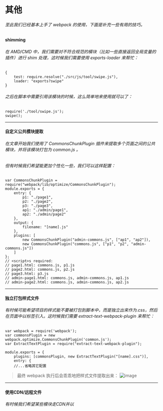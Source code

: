 # 其他
###### 至此我们已经基本上手了 webpack 的使用，下面是补充一些有用的技巧。
#### shimming
###### 在 AMD/CMD 中，我们需要对不符合规范的模块（比如一些直接返回全局变量的插件）进行 shim 处理，这时候我们需要使用 exports-loader 来帮忙：
```
{ 
    test: require.resolve("./src/js/tool/swipe.js"),
    loader: "exports?swipe"
}
```
###### 之后在脚本中需要引用该模块的时候，这么简单地来使用就可以了：

```
require('./tool/swipe.js');
swipe(); 
```

---

####  自定义公共模块提取
###### 在文章开始我们使用了 CommonsChunkPlugin 插件来提取多个页面之间的公共模块，并将该模块打包为 common.js 。
###### 但有时候我们希望能更加个性化一些，我们可以这样配置：

```
var CommonsChunkPlugin = require("webpack/lib/optimize/CommonsChunkPlugin");
module.exports = {
    entry: {
        p1: "./page1",
        p2: "./page2",
        p3: "./page3",
        ap1: "./admin/page1",
        ap2: "./admin/page2"
    },
    output: {
        filename: "[name].js"
    },
    plugins: [
        new CommonsChunkPlugin("admin-commons.js", ["ap1", "ap2"]),
        new CommonsChunkPlugin("commons.js", ["p1", "p2", "admin-commons.js"])
    ]
};
// <script>s required:
// page1.html: commons.js, p1.js
// page2.html: commons.js, p2.js
// page3.html: p3.js
// admin-page1.html: commons.js, admin-commons.js, ap1.js
// admin-page2.html: commons.js, admin-commons.js, ap2.js
```
---
#### 独立打包样式文件
###### 有时候可能希望项目的样式能不要被打包到脚本中，而是独立出来作为.css，然后在页面中以<link>标签引入。这时候我们需要 extract-text-webpack-plugin 来帮忙：

```
var webpack = require('webpack');
var commonsPlugin = new webpack.optimize.CommonsChunkPlugin('common.js');
var ExtractTextPlugin = require("extract-text-webpack-plugin");

module.exports = {
    plugins: [commonsPlugin, new ExtractTextPlugin("[name].css")],
    entry: {
    //...省略其它配置
```
> 最终 webpack 执行后会乖乖地把样式文件提取出来：
![image](https://images0.cnblogs.com/blog2015/561179/201507/161159531266643.png)

---
#### 使用CDN/远程文件
###### 有时候我们希望某些模块走CDN并以<script>的形式挂载到页面上来加载，但又希望能在 webpack 的模块中使用上。
###### 这时候我们可以在配置文件里使用 externals 属性来帮忙：

```
{
    externals: {
        // require("jquery") 是引用自外部模块的
        // 对应全局变量 jQuery
        "jquery": "jQuery"
    }
}
```
> 需要留意的是，得确保 CDN 文件必须在 webpack 打包文件引入之前先引入。

###### 我们倒也可以使用 script.js 在脚本中来加载我们的模块：
```
var $script = require("scriptjs");
$script("//ajax.googleapis.com/ajax/libs/jquery/2.0.0/jquery.min.js", function() {
  $('body').html('It works!')
});
```
---
#### 与 grunt/gulp 配合
###### 以 gulp 为示例，我们可以这样混搭：

```
gulp.task("webpack", function(callback) {
    // run webpack
    webpack({
        // configuration
    }, function(err, stats) {
        if(err) throw new gutil.PluginError("webpack", err);
        gutil.log("[webpack]", stats.toString({
            // output options
        }));
        callback();
    });
});
```
> 当然我们只需要把配置写到 webpack({ ... }) 中去即可，无须再写 webpack.config.js 了。

###### 更多参照信息请参阅：[grunt配置](http://webpack.github.io/docs/usage-with-grunt.html) / [gulp配置](http://webpack.github.io/docs/usage-with-gulp.html) 。

---
#### React 相关
⑴ 推荐使用 npm install react 的形式来安装并引用 React 模块，而不是直接使用编译后的 react.js，这样最终编译出来的 React 部分的脚本会减少 10-20 kb左右的大小。

⑵ r[eact-hot-loader ](https://github.com/gaearon/react-hot-loader)是一款非常好用的 React 热插拔的加载插件，通过它可以实现修改-运行同步的效果，配合 [webpack-dev-server](http://webpack.github.io/docs/webpack-dev-server.html) 使用更佳！

---
